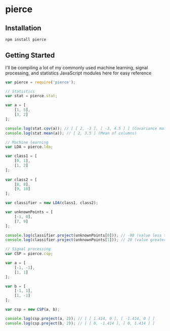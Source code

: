 # pierce

## Installation

```bash
npm install pierce
```

## Getting Started

I'll be compiling a lot of my commonly used machine learning, signal processing, and statistics JavaScript modules here for easy reference

```javascript
var pierce = require('pierce');

// Statistics
var stat = pierce.stat;

var a = [
	[1, 5],
	[3, 2]
];

console.log(stat.cov(a)); // [ [ 2, -3 ], [ -3, 4.5 ] ] (Covariance matrix)
console.log(stat.mean(a)); // [ 2, 3.5 ] (Mean of columns)

// Machine learning
var LDA = pierce.lda;

var class1 = [
	[0, 1],
	[1, 2]
];
 
var class2 = [
	[8, 8],
	[9, 10]
];

var classifier = new LDA(class1, class2);

var unknownPoints = [
    [-1, 0],
    [7, 9]
];

console.log(classifier.project(unknownPoints[0])); // -98 (value less than 0 is class 1)
console.log(classifier.project(unknownPoints[1])); // 20 (value greater than 0 is class 2)

// Signal processing
var CSP = pierce.csp;

var a = [
	[-1, -1],
	[1, 1]
];

var b = [
	[-1, 1],
	[1, -1]
];

var csp = new CSP(a, b);

console.log(csp.project(a, 2)); // [ [ 1.414, 0 ], [ -1.414, 0 ] ]
console.log(csp.project(b, 2)); // [ [ 0, -1.414 ], [ 0, 1.414 ] ]
```